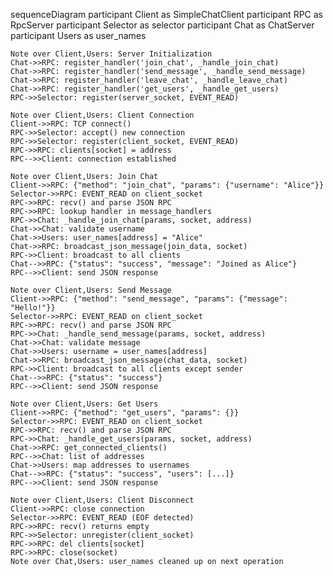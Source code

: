 sequenceDiagram
    participant Client as SimpleChatClient
    participant RPC as RpcServer
    participant Selector as selector
    participant Chat as ChatServer
    participant Users as user_names

    Note over Client,Users: Server Initialization
    Chat->>RPC: register_handler('join_chat', _handle_join_chat)
    Chat->>RPC: register_handler('send_message', _handle_send_message)
    Chat->>RPC: register_handler('leave_chat', _handle_leave_chat)
    Chat->>RPC: register_handler('get_users', _handle_get_users)
    RPC->>Selector: register(server_socket, EVENT_READ)

    Note over Client,Users: Client Connection
    Client->>RPC: TCP connect()
    RPC->>Selector: accept() new connection
    RPC->>Selector: register(client_socket, EVENT_READ)
    RPC->>RPC: clients[socket] = address
    RPC-->>Client: connection established

    Note over Client,Users: Join Chat
    Client->>RPC: {"method": "join_chat", "params": {"username": "Alice"}}
    Selector->>RPC: EVENT_READ on client_socket
    RPC->>RPC: recv() and parse JSON RPC
    RPC->>RPC: lookup handler in message_handlers
    RPC->>Chat: _handle_join_chat(params, socket, address)
    Chat->>Chat: validate username
    Chat->>Users: user_names[address] = "Alice"
    Chat->>RPC: broadcast_json_message(join_data, socket)
    RPC->>Client: broadcast to all clients
    Chat-->>RPC: {"status": "success", "message": "Joined as Alice"}
    RPC-->>Client: send JSON response

    Note over Client,Users: Send Message
    Client->>RPC: {"method": "send_message", "params": {"message": "Hello!"}}
    Selector->>RPC: EVENT_READ on client_socket
    RPC->>RPC: recv() and parse JSON RPC
    RPC->>Chat: _handle_send_message(params, socket, address)
    Chat->>Chat: validate message
    Chat->>Users: username = user_names[address]
    Chat->>RPC: broadcast_json_message(chat_data, socket)
    RPC->>Client: broadcast to all clients except sender
    Chat-->>RPC: {"status": "success"}
    RPC-->>Client: send JSON response

    Note over Client,Users: Get Users
    Client->>RPC: {"method": "get_users", "params": {}}
    Selector->>RPC: EVENT_READ on client_socket
    RPC->>RPC: recv() and parse JSON RPC
    RPC->>Chat: _handle_get_users(params, socket, address)
    Chat->>RPC: get_connected_clients()
    RPC-->>Chat: list of addresses
    Chat->>Users: map addresses to usernames
    Chat-->>RPC: {"status": "success", "users": [...]}
    RPC-->>Client: send JSON response

    Note over Client,Users: Client Disconnect
    Client->>RPC: close connection
    Selector->>RPC: EVENT_READ (EOF detected)
    RPC->>RPC: recv() returns empty
    RPC->>Selector: unregister(client_socket)
    RPC->>RPC: del clients[socket]
    RPC->>RPC: close(socket)
    Note over Chat,Users: user_names cleaned up on next operation